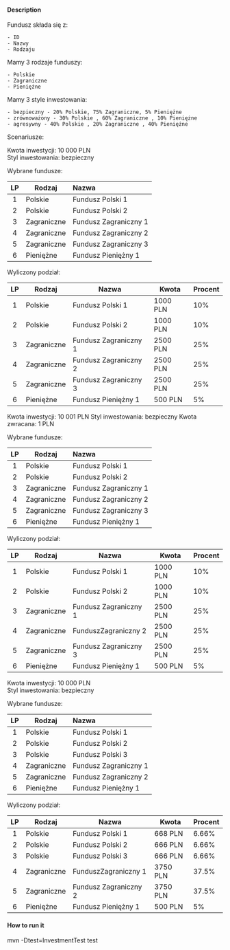 #### Description

Fundusz składa się z:

    - ID    
    - Nazwy
    - Rodzaju

Mamy 3 rodzaje funduszy:

    - Polskie
    - Zagraniczne
    - Pieniężne
    
Mamy 3 style inwestowania:

    - bezpieczny - 20% Polskie, 75% Zagraniczne, 5% Pieniężne
    - zrównoważony - 30% Polskie , 60% Zagraniczne , 10% Pieniężne
    - agresywny - 40% Polskie , 20% Zagraniczne , 40% Pieniężne
    
Scenariusze:

Kwota inwestycji: 10 000 PLN  
Styl inwestowania: bezpieczny

Wybrane fundusze:

| LP | Rodzaj | Nazwa |
|:---:|--------|:---|
| 1 | Polskie | Fundusz Polski 1 | 
| 2 | Polskie | Fundusz Polski 2 |
| 3 | Zagraniczne | Fundusz Zagraniczny 1 | 
| 4 | Zagraniczne | Fundusz Zagraniczny 2 |  
| 5 | Zagraniczne | Fundusz Zagraniczny 3 |  
| 6 | Pieniężne | Fundusz Pieniężny 1 | 

Wyliczony podział:

| LP | Rodzaj | Nazwa  | Kwota | Procent |
|:---:|-------|--------|-------|---------|
| 1 | Polskie | Fundusz Polski 1 | 1000 PLN  | 10% |  
| 2 | Polskie | Fundusz Polski 2 | 1000 PLN | 10% |
| 3 | Zagraniczne | Fundusz Zagraniczny 1 | 2500 PLN | 25% |
| 4 | Zagraniczne | Fundusz Zagraniczny 2 | 2500 PLN | 25% | 
| 5 | Zagraniczne | Fundusz Zagraniczny 3 | 2500 PLN | 25% |  
| 6 | Pieniężne | Fundusz Pieniężny 1 | 500 PLN | 5% |

Kwota inwestycji: 10 001 PLN
Styl inwestowania: bezpieczny
Kwota zwracana: 1 PLN

Wybrane fundusze:

| LP | Rodzaj | Nazwa |
|:---:|--------|:---|
| 1 | Polskie | Fundusz Polski 1 | 
| 2 | Polskie | Fundusz Polski 2 |
| 3 | Zagraniczne | Fundusz Zagraniczny 1 | 
| 4 | Zagraniczne | Fundusz Zagraniczny 2 |  
| 5 | Zagraniczne | Fundusz Zagraniczny 3 |  
| 6 | Pieniężne | Fundusz Pieniężny 1 | 

Wyliczony podział:

| LP | Rodzaj | Nazwa  | Kwota | Procent |
|:---:|-------|--------|-------|---------|
| 1 | Polskie | Fundusz Polski 1 | 1000 PLN | 10% |
| 2 | Polskie | Fundusz Polski 2 | 1000 PLN | 10% |
| 3 | Zagraniczne | Fundusz Zagraniczny 1 | 2500 PLN | 25% |
| 4 | Zagraniczne | FunduszZagraniczny 2 | 2500 PLN | 25% |
| 5 | Zagraniczne | Fundusz Zagraniczny 3 | 2500 PLN | 25% |
| 6 | Pieniężne | Fundusz Pieniężny 1 | 500 PLN | 5% |


Kwota inwestycji: 10 000 PLN  
Styl inwestowania: bezpieczny  

Wybrane fundusze:

| LP | Rodzaj | Nazwa |
|:---:|--------|:---|
| 1 | Polskie | Fundusz Polski 1 | 
| 2 | Polskie | Fundusz Polski 2 |
| 3 | Polskie | Fundusz Polski 3 | 
| 4 | Zagraniczne | Fundusz Zagraniczny 1 |  
| 5 | Zagraniczne | Fundusz Zagraniczny 2 |  
| 6 | Pieniężne | Fundusz Pieniężny 1 | 

Wyliczony podział:

| LP | Rodzaj | Nazwa  | Kwota | Procent |
|:---:|-------|--------|-------|---------|
| 1 | Polskie | Fundusz Polski 1 | 668 PLN | 6.66% |
| 2 | Polskie | Fundusz Polski 2 | 666 PLN | 6.66% |
| 3 | Polskie | Fundusz Polski 3 | 666 PLN | 6.66% |
| 4 | Zagraniczne | FunduszZagraniczny 1 | 3750 PLN | 37.5% |
| 5 | Zagraniczne | Fundusz Zagraniczny 2 | 3750 PLN | 37.5% |
| 6 | Pieniężne | Fundusz Pieniężny 1 | 500 PLN | 5% |

#### How to run it

 mvn -Dtest=InvestmentTest test
